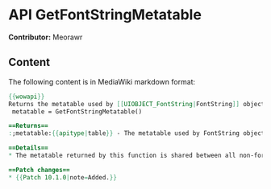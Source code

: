 # API GetFontStringMetatable

**Contributor:** Meorawr

## Content

The following content is in MediaWiki markdown format:

```mediawiki
{{wowapi}}
Returns the metatable used by [[UIOBJECT_FontString|FontString]] objects.
 metatable = GetFontStringMetatable()

==Returns==
:;metatable:{{apitype|table}} - The metatable used by FontString objects.

==Details==
* The metatable returned by this function is shared between all non-forbidden FontString object instances.

==Patch changes==
* {{Patch 10.1.0|note=Added.}}
```